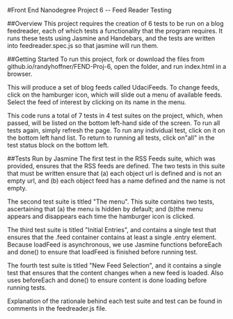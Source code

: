 #Front End Nanodegree Project 6 -- Feed Reader Testing

##Overview
This  project requires the creation of 6 tests to be run on a blog feedreader,  each of which tests a functionality that the program requires.  It runs these tests using Jasmine and Handebars, and the tests are written into feedreader.spec.js so that jasmine will run them. 

##Getting Started
To run this project, fork or download the files from github.io/randyhoffner/FEND-Proj-6, open the folder, and run index.html in a browser.

This will produce a set of blog feeds called UdaciFeeds.  To change feeds, click on the hamburger icon, which will slide out a menu of available feeds.  Select the feed of interest by clicking on its name in the menu.

This code runs a total of 7 tests in 4 test suites on the project, which, when passed, will be listed on the bottom left-hand side of the screen.  To run all tests again, simply refresh the page.  To run any individual test, click on it on the bottom left hand list.  To return to running all tests, click on"all" in the test status block on the bottom left.

##Tests Run by Jasmine
The first test in the RSS Feeds suite, which was provided, ensures that the RSS feeds are defined.  The two tests in this suite that must be written ensure that (a) each object url is defined and is not an empty url, and (b) each object feed has a name defined and the name is not empty.

The second test suite is titled "The menu".  This suite contains two tests, ascertaining that (a) the menu is hidden by default; and (b)the menu appears and disappears each time the hamburger icon is clicked.

The third test suite is titled "Initial Entries", and contains a single test that ensures that the .feed container contains at least a single .entry element.  Because loadFeed is asynchronous, we use Jasmine functions beforeEach and done() to ensure that loadFeed is finished before running test.

The fourth test suite is titled "New Feed Selection", and it contains a single test that ensures that the content changes when a new feed is loaded.  Also uses beforeEach and done() to ensure content is done loading before running tests.

Explanation of the rationale behind each test suite and test can be found in comments in the feedreader.js file. 
	
	
